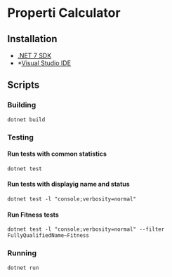 # Properti Calculator

## Installation
+ [.NET 7 SDK](https://dotnet.microsoft.com/download)
+ *[Visual Studio IDE](https://visualstudio.microsoft.com/downloads/)

## Scripts
### Building
```pwsh
dotnet build 
```
### Testing
#### Run tests with common statistics
```pwsh
dotnet test
```

#### Run tests with displayig name and status
```pwsh
dotnet test -l "console;verbosity=normal"
```

#### Run Fitness tests
```pwsh
dotnet test -l "console;verbosity=normal" --filter FullyQualifiedName~Fitness
```

### Running
```pwsh
dotnet run
```
